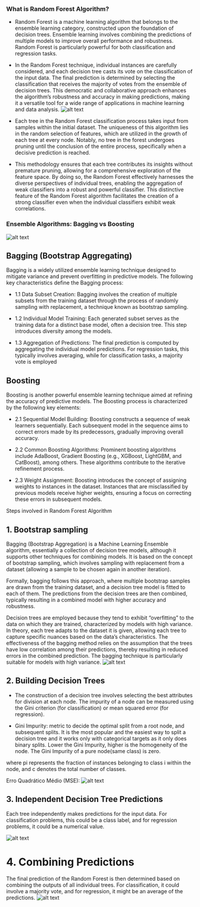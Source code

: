 ### What is Random Forest Algorithm?
- Random Forest is a machine learning algorithm that belongs to the ensemble learning category, constructed upon the foundation of decision trees. Ensemble learning involves combining the predictions of multiple models to improve overall performance and robustness. Random Forest is particularly powerful for both classification and regression tasks.

- In the Random Forest technique, individual instances are carefully considered, and each decision tree casts its vote on the classification of the input data. The final prediction is determined by selecting the classification that receives the majority of votes from the ensemble of decision trees. This democratic and collaborative approach enhances the algorithm’s robustness and accuracy in making predictions, making it a versatile tool for a wide range of applications in machine learning and data analysis.
![alt text](image.png)

- Each tree in the Random Forest classification process takes input from samples within the initial dataset. The uniqueness of this algorithm lies in the random selection of features, which are utilized in the growth of each tree at every node. Notably, no tree in the forest undergoes pruning until the conclusion of the entire process, specifically when a decisive prediction is reached.

- This methodology ensures that each tree contributes its insights without premature pruning, allowing for a comprehensive exploration of the feature space. By doing so, the Random Forest effectively harnesses the diverse perspectives of individual trees, enabling the aggregation of weak classifiers into a robust and powerful classifier. This distinctive feature of the Random Forest algorithm facilitates the creation of a strong classifier even when the individual classifiers exhibit weak correlations.
### Ensemble Algorithms: Bagging vs Boosting
![alt text](image-1.png)

## Bagging (Bootstrap Aggregating)
Bagging is a widely utilized ensemble learning technique designed to mitigate variance and prevent overfitting in predictive models. The following key characteristics define the Bagging process:

- 1.1 Data Subset Creation: Bagging involves the creation of multiple subsets from the training dataset through the process of randomly sampling with replacement, a technique known as bootstrap sampling.

- 1.2 Individual Model Training: Each generated subset serves as the training data for a distinct base model, often a decision tree. This step introduces diversity among the models.

- 1.3 Aggregation of Predictions: The final prediction is computed by aggregating the individual model predictions. For regression tasks, this typically involves averaging, while for classification tasks, a majority vote is employed

## Boosting
Boosting is another powerful ensemble learning technique aimed at refining the accuracy of predictive models. The Boosting process is characterized by the following key elements:

- 2.1 Sequential Model Building: Boosting constructs a sequence of weak learners sequentially. Each subsequent model in the sequence aims to correct errors made by its predecessors, gradually improving overall accuracy.

- 2.2 Common Boosting Algorithms: Prominent boosting algorithms include AdaBoost, Gradient Boosting (e.g., XGBoost, LightGBM, and CatBoost), among others. These algorithms contribute to the iterative refinement process.

- 2.3 Weight Assignment: Boosting introduces the concept of assigning weights to instances in the dataset. Instances that are misclassified by previous models receive higher weights, ensuring a focus on correcting these errors in subsequent models.

Steps involved in Random Forest Algorithm
## 1. Bootstrap sampling
Bagging (Bootstrap Aggregation) is a Machine Learning Ensemble algorithm, essentially a collection of decision tree models, although it supports other techniques for combining models. It is based on the concept of bootstrap sampling, which involves sampling with replacement from a dataset (allowing a sample to be chosen again in another iteration).


Formally, bagging follows this approach, where multiple bootstrap samples are drawn from the training dataset, and a decision tree model is fitted to each of them. The predictions from the decision trees are then combined, typically resulting in a combined model with higher accuracy and robustness.

Decision trees are employed because they tend to exhibit “overfitting” to the data on which they are trained, characterized by models with high variance. In theory, each tree adapts to the dataset it is given, allowing each tree to capture specific nuances based on the data’s characteristics. The effectiveness of the bagging method relies on the assumption that the trees have low correlation among their predictions, thereby resulting in reduced errors in the combined prediction. The bagging technique is particularly suitable for models with high variance.
![alt text](image-5.png)
## 2. Building Decision Trees
- The construction of a decision tree involves selecting the best attributes for division at each node. The impurity of a node can be measured using the Gini criterion (for classification) or mean squared error (for regression).

- Gini Impurity: metric to decide the optimal split from a root node, and subsequent splits. It is the most popular and the easiest way to split a decision tree and it works only with categorical targets as it only does binary splits. Lower the Gini Impurity, higher is the homogeneity of the node. The Gini Impurity of a pure node(same class) is zero.

where pi​ represents the fraction of instances belonging to class i within the node, and c denotes the total number of classes.

Erro Quadrático Médio (MSE):
![alt text](image-4.png)
## 3. Independent Decision Tree Predictions
Each tree independently makes predictions for the input data. For classification problems, this could be a class label, and for regression problems, it could be a numerical value.

![alt text](image-3.png)
# 4. Combining Predictions
The final prediction of the Random Forest is then determined based on combining the outputs of all individual trees. For classification, it could involve a majority vote, and for regression, it might be an average of the predictions.
![alt text](image-2.png)